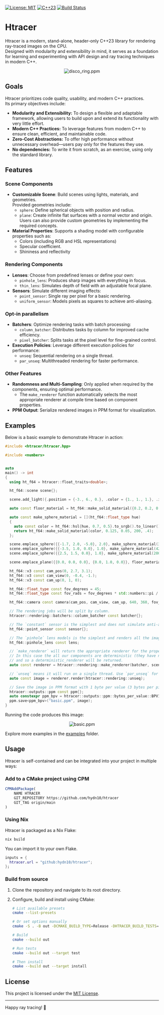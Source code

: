[![License: MIT](https://img.shields.io/badge/License-MIT-blue.svg)](LICENSE)
[![C++23](https://img.shields.io/badge/C%2B%2B-23-blue.svg)](https://en.cppreference.com/w/cpp/23)
[![Build Status](https://github.com/hydn10/htracer/actions/workflows/ci.yaml/badge.svg)](https://github.com/hydn10/htracer/actions)

# Htracer

Htracer is a modern, stand-alone, header-only C++23 library for rendering ray-traced images on the CPU.  
Designed with modularity and extensibility in mind, it serves as a foundation for learning and experimenting with API design and ray tracing techniques in modern C++.

<div align="center">
	<img src="https://i.imgur.com/YWPZvKV.png" alt="disco_ring.ppm">
</div>



## Goals

Htracer prioritizes code quality, usability, and modern C++ practices.  
Its primary objectives include:

- **Modularity and Extensibility:** To design a flexible and adaptable framework, allowing users to build upon and extend its functionality with very little effort.
- **Modern C++ Practices:** To leverage features from modern C++ to ensure clean, efficient, and maintainable code.
- **Zero-Cost Abstractions:**  To offer high performance without unnecessary overhead—users pay only for the features they use.
- **No dependencies:** To write it from scratch, as an exercise, using only the standard library.



## Features

### Scene Components
- **Customizable Scene**: Build scenes using lights, materials, and geometries.  
  Provided geometries include:
  - `sphere`: Define spherical objects with position and radius.
  - `plane`: Create infinite flat surfaces with a normal vector and origin.  
  Users can also provide custom geometries by implementing the required concepts.
- **Material Properties**: Supports a shading model with configurable properties such as:
  - Colors (including RGB and HSL representations)
  - Specular coefficient.
  - Shininess and reflectivity

### Rendering Components
- **Lenses**: Choose from predefined lenses or define your own:
  - `pinhole_lens`: Produces sharp images with everything in focus.
  - `thin_lens`: Simulates depth of field with an adjustable focal plane.
- **Sensors**: Simulate different imaging effects:
  - `point_sensor`: Single ray per pixel for a basic rendering.
  - `uniform_sensor`: Models pixels as squares to achieve anti-aliasing.

### Opt-in parallelism
- **Batchers**: Optimize rendering tasks with batch processing:
  - `column_batcher`: Distributes tasks by column for improved cache efficiency.
  - `pixel_batcher`: Splits tasks at the pixel level for fine-grained control.
- **Execution Policies**: Leverage different execution policies for performance:
  - `unseq`: Sequential rendering on a single thread.
  - `par_unseq`: Multithreaded rendering for faster performance.

### Other Features
- **Randomness and Multi-Sampling**: Only applied when required by the components, ensuring optimal performance.  
  - The `make_renderer` function automatically selects the most appropriate renderer at compile time based on component properties.
- **PPM Output**: Serialize rendered images in PPM format for visualization.



## Examples

Below is a basic example to demonstrate Htracer in action:

```cpp
#include <htracer/htracer.hpp>

#include <numbers>


auto
main() -> int
{
  using ht_f64 = htracer::float_traits<double>;

  ht_f64::scene scene{};

  scene.add_light({.position = {-3., 6., 0.}, .color = {1., 1., 1.}, .intensity = 20});

  auto const floor_material = ht_f64::make_solid_material({0.2, 0.2, 0.2}, 0.125, 0, 200, .2);

  auto const make_sphere_material = [](ht_f64::float_type hue)
  {
    auto const color = ht_f64::hsl{hue, 0.7, 0.5}.to_srgb().to_linear();
    return ht_f64::make_solid_material(color, 0.125, 0.05, 200, .4);
  };

  scene.emplace_sphere({{-1.7, 2.0, -5.0}, 2.0}, make_sphere_material(310));
  scene.emplace_sphere({{-3.5, 1.0, 0.0}, 1.0}, make_sphere_material(42));
  scene.emplace_sphere({{2.5, 1.5, 0.0}, 1.0}, make_sphere_material(200));

  scene.emplace_plane({{0.0, 0.0, 0.0}, {0.0, 1.0, 0.0}}, floor_material);

  ht_f64::v3 const cam_pos(0, 2.7, 3.1);
  ht_f64::v3 const cam_view(0, -0.4, -1.);
  ht_f64::v3 const cam_up(0, 1, 0);

  ht_f64::float_type const fov_degrees = 45;
  ht_f64::float_type const fov_rads = fov_degrees * std::numbers::pi / 180;

  ht_f64::camera const camera(cam_pos, cam_view, cam_up, 640, 360, fov_rads);

  // The rendering jobs will be split by column.
  htracer::rendering::batchers::column_batcher const batcher{};

  // The `constant` sensor is the simplest and does not simulate anti-aliasing.
  ht_f64::point_sensor const sensor{};

  // The `pinhole` lens models is the simplest and renders all the image in focus.
  ht_f64::pinhole_lens const lens;

  // `make_renderer` will return the appropriate renderer for the properties of our components.
  // In this case the all our components are deterministic (they have no randomness)
  // and so a deterministic_renderer will be returned.
  auto const renderer = htracer::rendering::make_renderer(batcher, scene, camera, sensor, lens);

  // `unseq` means it will run on a single thread. Use `par_unseq` for multithreading.
  auto const image = renderer.render(htracer::rendering::unseq);

  // Save the image in PPM format with 1 byte per value (3 bytes per pixel).
  htracer::outputs::ppm const ppm{};
  auto constexpr ppm_bpv = htracer::outputs::ppm::bytes_per_value::BPV1;
  ppm.save<ppm_bpv>("basic.ppm", image);
}
```

Running the code produces this image:

<div align="center">
	<img src="https://i.imgur.com/mjmCmzj.png" alt="basic.ppm">
</div>

Explore more examples in the [examples](examples/) folder.
    


## Usage

Htracer is self-contained and can be integrated into your project in multiple ways:   

### Add to a CMake project using CPM

```cmake
CPMAddPackage(
    NAME HTRACER
    GIT_REPOSITORY https://github.com/hydn10/htracer
    GIT_TAG origin/main
)
```

### Using Nix

Htracer is packaged as a Nix Flake:

```bash
nix build
```

You can import it to your own Flake.

```nix
inputs = {
  htracer.url = "github:hydn10/htracer";
};
```


### Build from source

1.  Clone the repository and navigate to its root directory.
2.  Configure, build and install using CMake:
    
    ```bash
    # List available presets
    cmake --list-presets
    
    # Or set options manually
    cmake -S . -B out -DCMAKE_BUILD_TYPE=Release -DHTRACER_BUILD_TESTS=ON -DHTRACER_BUILD_EXAMPLES=ON

    # Build
    cmake --build out

    # Run tests
    cmake --build out --target test

    # Then install
    cmake --build out --target install
    ```


## License

This project is licensed under the [MIT License](LICENSE).

----------

Happy ray tracing! 🎉
